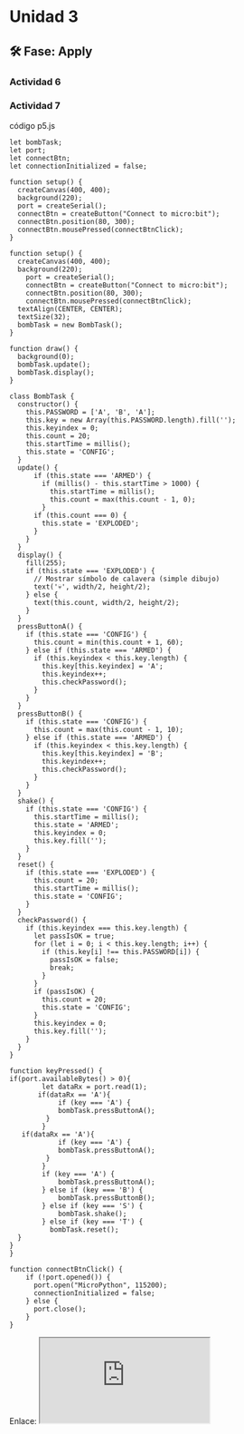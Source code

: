 # Unidad 3


## 🛠 Fase: Apply

### Actividad 6

### Actividad 7

código p5.js

    let bombTask;
    let port;
    let connectBtn;
    let connectionInitialized = false;
     
    function setup() {
      createCanvas(400, 400);
      background(220);
      port = createSerial();
      connectBtn = createButton("Connect to micro:bit");
      connectBtn.position(80, 300);
      connectBtn.mousePressed(connectBtnClick);
    }
     
    function setup() {
      createCanvas(400, 400);
      background(220);
        port = createSerial();
        connectBtn = createButton("Connect to micro:bit");
        connectBtn.position(80, 300);
        connectBtn.mousePressed(connectBtnClick);
      textAlign(CENTER, CENTER);
      textSize(32);
      bombTask = new BombTask();
    }
     
    function draw() {
      background(0);
      bombTask.update();
      bombTask.display();
    }
     
    class BombTask {
      constructor() {
        this.PASSWORD = ['A', 'B', 'A'];
        this.key = new Array(this.PASSWORD.length).fill('');
        this.keyindex = 0;
        this.count = 20;
        this.startTime = millis();
        this.state = 'CONFIG';
      }
      update() {
          if (this.state === 'ARMED') {
            if (millis() - this.startTime > 1000) {
              this.startTime = millis();
              this.count = max(this.count - 1, 0);
            }
          if (this.count === 0) {
            this.state = 'EXPLODED';
          }
        }
      }
      display() {
        fill(255);
        if (this.state === 'EXPLODED') {
          // Mostrar símbolo de calavera (simple dibujo)
          text('💀', width/2, height/2);
        } else {
          text(this.count, width/2, height/2);
        }
      }
      pressButtonA() {
        if (this.state === 'CONFIG') {
          this.count = min(this.count + 1, 60);
        } else if (this.state === 'ARMED') {
          if (this.keyindex < this.key.length) {
            this.key[this.keyindex] = 'A';
            this.keyindex++;
            this.checkPassword();
          }
        }
      }
      pressButtonB() {
        if (this.state === 'CONFIG') {
          this.count = max(this.count - 1, 10);
        } else if (this.state === 'ARMED') {
          if (this.keyindex < this.key.length) {
            this.key[this.keyindex] = 'B';
            this.keyindex++;
            this.checkPassword();
          }
        }
      }
      shake() {
        if (this.state === 'CONFIG') {
          this.startTime = millis();
          this.state = 'ARMED';
          this.keyindex = 0;
          this.key.fill('');
        }
      }
      reset() {
        if (this.state === 'EXPLODED') {
          this.count = 20;
          this.startTime = millis();
          this.state = 'CONFIG';
        }
      }
      checkPassword() {
        if (this.keyindex === this.key.length) {
          let passIsOK = true;
          for (let i = 0; i < this.key.length; i++) {
            if (this.key[i] !== this.PASSWORD[i]) {
              passIsOK = false;
              break;
            }
          }
          if (passIsOK) {
            this.count = 20;
            this.state = 'CONFIG';
          }
          this.keyindex = 0;
          this.key.fill('');
        }
      }
    }
     
    function keyPressed() {
    if(port.availableBytes() > 0){
            let dataRx = port.read(1); 
           if(dataRx == 'A'){
                if (key === 'A') {
                bombTask.pressButtonA();
             } 
            }
       if(dataRx == 'A'){
                if (key === 'A') {
                bombTask.pressButtonA();
             } 
            }
            if (key === 'A') {
                bombTask.pressButtonA();
            } else if (key === 'B') {
                bombTask.pressButtonB();
            } else if (key === 'S') {
                bombTask.shake();
            } else if (key === 'T') {
              bombTask.reset();
      }
    }
    }
     
    function connectBtnClick() {
        if (!port.opened()) {
          port.open("MicroPython", 115200);
          connectionInitialized = false;
        } else {
          port.close();
        }
    }

Enlace: <iframe src="https://editor.p5js.org/Juanmaaaaaaaaa/full/0CkeuZ5h5"></iframe>

